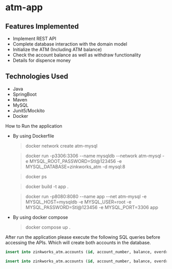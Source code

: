 # atm-app

## Features Implemented
* Implement REST API
* Complete database interaction with the domain model
* Initialize the ATM (Including ATM balance)
* Check the account balance as well as withdraw functionality
* Details for dispence money

## Technologies Used
* Java
* SpringBoot
* Maven
* MySQL
* Junit5/Mockito
* Docker

How to Run the application
* By using Dockerfile
    >docker network create atm-mysql

    >docker run -p3306:3306 --name mysqldb --network atm-mysql -e MYSQL_ROOT_PASSWORD=Stl@123456 -e MYSQL_DATABASE=zinkworks_atm -d mysql:8

    > docker ps
 
    >docker build -t app .

    >docker run -p8080:8080 --name app --net atm-mysql -e MYSQL_HOST=mysqldb -e MYSQL_USER=root -e MYSQL_PASSWORD=Stl@123456 -e MYSQL_PORT=3306 app

* By using docker compose
    >docker compose up .


After run the application please execute the following SQL queries before accessing the APIs. Which will create both accounts in the database.
~~~sql
insert into zinkworks_atm.accounts (id, account_number, balance, overdraft_amount, pin) values (1,123456789, 800.00, 200.00, 1234);
~~~
~~~sql
insert into zinkworks_atm.accounts (id, account_number, balance, overdraft_amount, pin) values (2,987654321, 1230.00, 150.00, 4321);
~~~